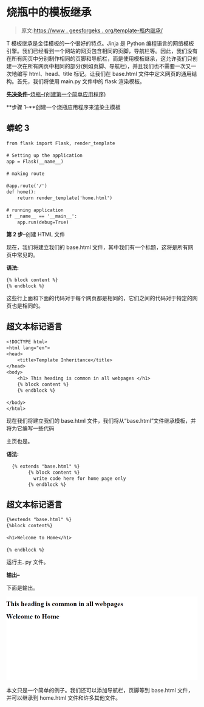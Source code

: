 # 烧瓶中的模板继承

> 原文:[https://www . geesforgeks . org/template-瓶内继承/](https://www.geeksforgeeks.org/template-inheritance-in-flask/)

T 模板继承是金佳模板的一个很好的特点。Jinja 是 Python 编程语言的网络模板引擎。我们已经看到一个网站的网页包含相同的页脚，导航栏等。因此，我们没有在所有网页中分别制作相同的页脚和导航栏，而是使用模板继承，这允许我们只创建一次在所有网页中相同的部分(例如页脚、导航栏)，并且我们也不需要一次又一次地编写 html、head、title 标记。让我们在 base.html 文件中定义网页的通用结构。首先，我们将使用 main.py 文件中的 flask 渲染模板。

**<u>先决条件</u>**–[烧瓶–(创建第一个简单应用程序)](https://www.geeksforgeeks.org/flask-creating-first-simple-application/)

**步骤 1–**创建一个烧瓶应用程序来渲染主模板

## 蟒蛇 3

```
from flask import Flask, render_template

# Setting up the application
app = Flask(__name__)

# making route

@app.route('/')
def home():
    return render_template('home.html')

# running application
if __name__ == '__main__':
    app.run(debug=True)
```

**第 2 步**–创建 HTML 文件

现在，我们将建立我们的 base.html 文件，其中我们有一个标题，这将是所有网页中常见的。

**语法:**

```
{% block content %}
{% endblock %}
```

这些行上面和下面的代码对于每个网页都是相同的，它们之间的代码对于特定的网页也是相同的。

## 超文本标记语言

```
<!DOCTYPE html>
<html lang="en">
<head>
    <title>Template Inheritance</title>
</head>
<body>
    <h1> This heading is common in all webpages </h1>
    {% block content %}
    {% endblock %}

</body>
</html>
```

现在我们将建立我们的 base.html 文件，我们将从“base.html”文件继承模板，并将为它编写一些代码

主页也是。

**语法:**

```
  {% extends "base.html" %}
        {% block content %}
          write code here for home page only 
        {% endblock %}
```

## 超文本标记语言

```
{%extends "base.html" %}
{%block content%}

<h1>Welcome to Home</h1>

{% endblock %}
```

运行主. py 文件。

**输出–**

下面是输出。

[![](img/dc2d7e1db45297b344386c26a1da96d2.png)](https://media.geeksforgeeks.org/wp-content/uploads/20200726134831/Capture.PNG)

本文只是一个简单的例子。我们还可以添加导航栏，页脚等到 base.html 文件，并可以继承到 home.html 文件和许多其他文件。